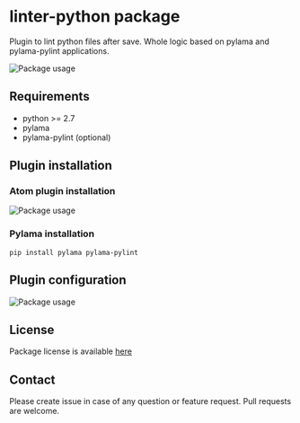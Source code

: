 # linter-python package

Plugin to lint python files after save. Whole logic based on pylama and pylama-pylint applications.

![Package usage](https://raw.githubusercontent.com/pchomik/linter-python/master/img/example.gif)

## Requirements

* python >= 2.7
* pylama
* pylama-pylint (optional)

## Plugin installation

### Atom plugin installation

![Package usage](https://raw.githubusercontent.com/pchomik/linter-python/master/img/install.gif)

### Pylama installation

```
pip install pylama pylama-pylint
```

## Plugin configuration

![Package usage](https://raw.githubusercontent.com/pchomik/linter-python/master/img/config.gif)

## License

Package license is available [here](https://raw.githubusercontent.com/pchomik/linter-python/master/LICENSE.md)

## Contact

Please create issue in case of any question or feature request.
Pull requests are welcome.
